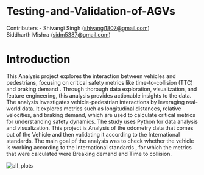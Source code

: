 # Testing-and-Validation-of-AGVs  

Contributers - 	Shivangi Singh     (shivangi1807@gmail.com)<br>
                Siddharth Mishra   (sidm5387@gmail.com) <Br> 

# Introduction 

This Analysis project explores the interaction between vehicles and pedestrians, focusing on critical safety metrics like time-to-collision (TTC) and braking demand . Through thorough data exploration, visualization, and feature engineering, this analysis provides actionable insights to the data.
The analysis investigates vehicle-pedestrian interactions by leveraging real-world data. It explores metrics such as longitudinal distances, relative velocities, and braking demand, which are used to calculate critical metrics for understanding safety dynamics. The study uses Python for data analysis and visualization.
This project is Analysis of the odometry data that comes out of the Vehicle and then validating it according to the International standards. 
The main goal pf the analysis was to check whether the vehicle is working according to the International standards , for which the metrics that were calculated were Breaking demand and Time to collision.

![all_plots](https://github.com/user-attachments/assets/ff5ed478-8f4a-4298-beda-0e85cb3631e6)
